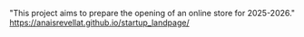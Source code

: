 "This project aims to prepare the opening of an online store for 2025-2026."
https://anaisrevellat.github.io/startup_landpage/
